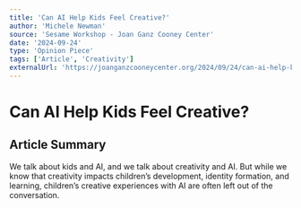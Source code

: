 ```yaml
---
title: 'Can AI Help Kids Feel Creative?'
author: 'Michele Newman'
source: 'Sesame Workshop - Joan Ganz Cooney Center'
date: '2024-09-24'
type: 'Opinion Piece'
tags: ['Article', 'Creativity']
externalUrl: 'https://joanganzcooneycenter.org/2024/09/24/can-ai-help-kids-feel-creative/?rbref=&utm_medium=email&utm_source=sfmc&utm_campaign=451682&testind=false&sfmcsub=73209489'
---
```


# Can AI Help Kids Feel Creative?

## Article Summary

We talk about kids and AI, and we talk about creativity and AI. But while we know that creativity impacts children’s development, identity formation, and learning, children’s creative experiences with AI are often left out of the conversation.
